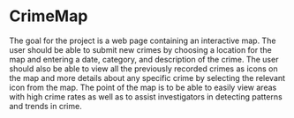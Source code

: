 # CrimeMap
The goal for the project is a web page containing an interactive map. The user should be able to submit new crimes by choosing a location for the map and entering a date, category, and description of the crime. The user should also be able to view all the previously recorded crimes as icons on the map and more details about any specific crime by selecting the relevant icon from the map. The point of the map is to be able to easily view areas with high crime rates as well as to assist investigators in detecting patterns and trends in crime.
